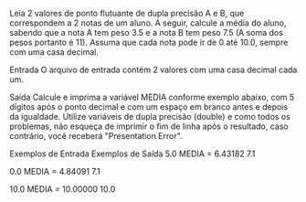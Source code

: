 Leia 2 valores de ponto flutuante de dupla precisão A e B, que correspondem a 2 notas de um aluno. 
A seguir, calcule a média do aluno, sabendo que a nota A tem peso 3.5 e a nota B tem peso 7.5 
(A soma dos pesos portanto é 11). Assuma que cada nota pode ir de 0 até 10.0, sempre com uma casa decimal.

Entrada
O arquivo de entrada contém 2 valores com uma casa decimal cada um.

Saída
Calcule e imprima a variável MEDIA conforme exemplo abaixo, com 5 dígitos após o ponto decimal e com 
um espaço em branco antes e depois da igualdade. Utilize variáveis de dupla precisão (double) e como 
todos os problemas, não esqueça de imprimir o fim de linha após o resultado, caso contrário, você receberá 
"Presentation Error".

 
Exemplos de Entrada				Exemplos de Saída
5.0								MEDIA = 6.43182
7.1

0.0								MEDIA = 4.84091
7.1	


10.0							MEDIA = 10.00000
10.0	



